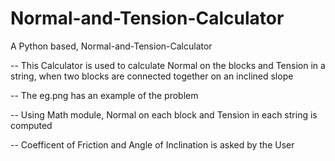 # Normal-and-Tension-Calculator
A Python based, Normal-and-Tension-Calculator

-- This Calculator is used to calculate Normal on the blocks and Tension in a string, when two blocks are connected together on an inclined slope

-- The eg.png has an example of the problem

-- Using Math module, Normal on each block and Tension in each string is computed

-- Coefficent of Friction and Angle of Inclination is asked by the User
